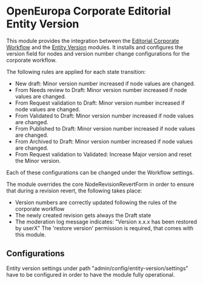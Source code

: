 # OpenEuropa Corporate Editorial Entity Version

This module provides the integration between the [Editorial Corporate Workflow](https://github.com/openeuropa/oe_editorial/tree/master/modules/oe_editorial_corporate_workflow)
and the [Entity Version](https://github.com/openeuropa/entity_version) modules.
It installs and configures the version field for nodes and version number change configurations for the
corporate workflow.

The following rules are applied for each state transition:
- New draft:
  Minor version number increased if node values are changed.
- From Needs review to Draft:
  Minor version number increased if node values are changed.
- From Request validation to Draft:
  Minor version number increased if node values are changed.
- From Validated to Draft:
  Minor version number increased if node values are changed.
- From Published to Draft:
  Minor version number increased if node values are changed.
- From Archived to Draft:
  Minor version number increased if node values are changed.
- From Request validation to Validated:
  Increase Major version and reset the Minor version.

Each of these configurations can be changed under the Workflow settings.

The module overrides the core NodeRevisionRevertForm in order to ensure that during a revision revert, the following takes place:
- Version numbers are correctly updated following the rules of the corporate workflow
- The newly created revision gets always the Draft state
- The moderation log message indicates: "Version x.x.x has been restored by userX"
The 'restore version' permission is required, that comes with this module.

## Configurations
Entity version settings under path "admin/config/entity-version/settings" have to be configured in order to
have the module fully operational.
